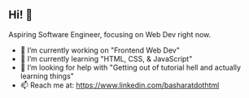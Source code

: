 ## Hi! 👋

Aspiring Software Engineer, focusing on Web Dev right now.

- 🔭 I’m currently working on "Frontend Web Dev"
- 🌱 I’m currently learning "HTML, CSS, & JavaScript"
- 🤔 I’m looking for help with "Getting out of tutorial hell and actually learning things"
- 📫 Reach me at: https://www.linkedin.com/basharatdothtml
